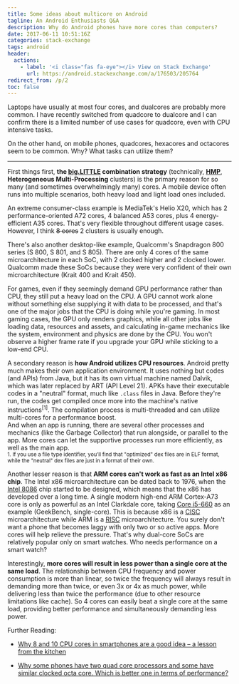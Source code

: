 ```yaml
---
title: Some ideas about multicore on Android
tagline: An Android Enthusiasts Q&A
description: Why do Android phones have more cores than computers?
date: 2017-06-11 10:51:16Z
categories: stack-exchange
tags: android
header:
  actions:
    - label: '<i class="fas fa-eye"></i> View on Stack Exchange'
      url: https://android.stackexchange.com/a/176503/205764
redirect_from: /p/2
toc: false
---
```


Laptops have usually at most four cores, and dualcores are probably more common. I have recently switched from quadcore to dualcore and I can confirm there is a limited number of use cases for quadcore, even with CPU intensive tasks.

On the other hand, on mobile phones, quadcores, hexacores and octacores seem to be common. Why? What tasks can utilize them?

---

First things first, **the [big.LITTLE][big-little] combination strategy** (technically, [**HMP**][hc], **Heterogeneous Multi-Processing** clusters) is the primary reason for so many (and sometimes overwhelmingly many) cores. A mobile device often runs into multiple scenarios, both heavy load and light load ones included.

An extreme consumer-class example is MediaTek's Helio X20, which has 2 performance-oriented A72 cores, 4 balanced A53 cores, plus 4 energy-efficient A35 cores. That's very flexible throughout different usage cases. However, I think <s>8 cores</s> 2 clusters is usually enough.

There's also another desktop-like example, Qualcomm's Snapdragon 800 series (S 800, S 801, and S 805). There are only 4 cores of the same microarchitecture in each SoC, with 2 clocked higher and 2 clocked lower. Qualcomm made these SoCs because they were very confident of their own microarchitecture (Krait 400 and Krait 450).

For games, even if they seemingly demand GPU performance rather than CPU, they still put a heavy load on the CPU. A GPU cannot work alone without something else supplying it with data to be processed, and that's one of the major jobs that the CPU is doing while you're gaming. In most gaming cases, the GPU only renders graphics, while all other jobs like loading data, resources and assets, and calculating in-game mechanics like the system, environment and physics are done by the  CPU. You won't observe a higher frame rate if you upgrade your GPU while sticking to a low-end CPU.

A secondary reason is **how Android utilizes CPU resources**. Android pretty much makes their own application environment. It uses nothing but codes (and APIs) from Java, but it has its own virtual machine named Dalvik, which was later replaced by ART (API Level 21). APKs have their executable codes in a "neutral" format, much like `.class` files in Java. Before they're run, the codes get compiled once more into the machine's native instructions<sup>\[1]</sup>. The compilation process is multi-threaded and can utilize multi-cores for a performance boost.  
And when an app is running, there are several other processes and mechanics (like the Garbage Collector) that run alongside, or parallel to the app. More cores can let the supportive processes run more efficiently, as well as the main app.  
<sub>1. If you use a file type identifier, you'll find that "optimized" dex files are in ELF format, while the "neutral" dex files are just in a format of their own.</sub>

Another lesser reason is that **ARM cores can't work as fast as an Intel x86 chip**. The Intel x86 microarchitecture can be dated back to 1976, when the [Intel 8086][intel-8086] chip started to be designed, which means that the x86 has developed over a long time. A single modern high-end ARM Cortex-A73 core is only as powerful as an Intel Clarkdale core, taking [Core i5-660][gb-i5-660] as an example (GeekBench, single-core). This is because x86 is a [CISC][cisc] microarchitecture while ARM is a [RISC][risc] microarchitecture. You surely don't want a phone that becomes laggy with only two or so active apps. More cores will help relieve the pressure. That's why dual-core SoCs are relatively popular only on smart watches. Who needs performance on a smart watch?

Interestingly, **more cores will result in less power than a single core at the same load**. The relationship between CPU frequency and power consumption is more than linear, so twice the frequency will always result in demanding more than twice, or even 3x or 4x as much power, while delivering less than twice the performance (due to other resource limitations like cache). So 4 cores can easily beat a single core at the same load, providing better performance and simultaneously demanding less power.

Further Reading:

- [Why 8 and 10 CPU cores in smartphones are a good idea – a lesson from the kitchen](http://www.androidauthority.com/why-8-and-10-cpu-cores-in-smartphones-are-a-good-idea-607894/)  
- [Why some phones have two quad core processors and some have similar clocked octa core. Which is better one in terms of performance?](https://www.quora.com/Why-some-phones-have-two-quad-core-processors-and-some-have-similar-clocked-octa-core-Which-is-better-one-in-terms-of-performance?share=1)  

  [big-little]: https://en.wikipedia.org/wiki/ARM_big.LITTLE
  [hc]: https://en.m.wikipedia.org/wiki/Heterogeneous_computing
  [intel-8086]: https://en.wikipedia.org/wiki/Intel_8086
  [cisc]: https://en.wikipedia.org/wiki/Complex_instruction_set_computer
  [risc]: https://en.wikipedia.org/wiki/Reduced_instruction_set_computer
  [gb-i5-660]: http://browser.primatelabs.com/geekbench3/search?q=i5-660
